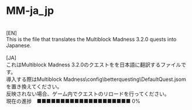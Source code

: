 # MM-ja_jp

<br>[EN]
<br>This is the file that translates the Multiblock Madness 3.2.0 quests into Japanese.
<br>
<br>[JA]
<br>これはMultiblock Madness 3.2.0のクエストをを日本語に翻訳するファイルです。
<br>導入する際はMultiblock Madness\config\betterquesting\DefaultQuest.jsomを置き換えてください。
<br>反映されない場合、ゲーム内でクエストのリロードを行ってください。
<br>現在の進捗　■■■■■■■■■■■■■■■■■■■■ 0%
